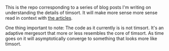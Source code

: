 This is the repo corresponding to a series of blog posts I'm writing on understanding the details of timsort. It will make more sense more sense read in context with [the articles](http://www.drmaciver.com/tag/timsort/).

One thing important to note: The code as it currently is is not timsort. It's an adaptive mergesort that more or less resembles the core of timsort. As time goes on it will asymptotically converge to something that looks more like timsort.

